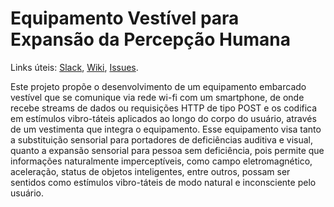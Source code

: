 # Equipamento Vestível para Expansão da Percepção Humana

Links úteis: [Slack](https://segmentationfaultteam.slack.com/), [Wiki](https://github.com/joaogui/ine5412-niosiisoc/wiki), [Issues](https://github.com/joaogui/ine5412-niosiisoc/issues).

Este projeto propõe o desenvolvimento de um equipamento embarcado vestível que se comunique via rede wi-fi com um smartphone, de onde recebe streams de dados ou requisições HTTP de tipo POST e os codifica em estímulos vibro-táteis aplicados ao longo do corpo do usuário, através de um vestimenta que integra o equipamento.
Esse equipamento visa tanto a substituição sensorial para portadores de deficiências auditiva e visual, quanto a expansão sensorial para pessoa sem deficiência, pois permite que informações naturalmente imperceptíveis, como campo eletromagnético, aceleração, status de objetos inteligentes, entre outros, possam ser sentidos como estímulos vibro-táteis de modo natural e inconsciente pelo usuário.
